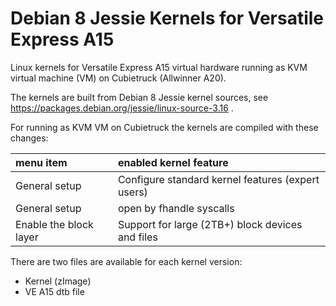 # Debian 8 Jessie Kernels for Versatile Express A15
Linux kernels for Versatile Express A15 virtual hardware running as KVM virtual machine (VM) on Cubietruck (Allwinner A20).

The kernels are built from Debian 8 Jessie kernel sources, see https://packages.debian.org/jessie/linux-source-3.16 .

For running as KVM VM on Cubietruck the kernels are compiled with these changes:

| menu item              | enabled kernel feature                            |
| :--------------------- | :------------------------------------------------ |
| General setup          | Configure standard kernel features (expert users) |
| General setup          | open by fhandle syscalls                          |
| Enable the block layer | Support for large (2TB+) block devices and files  |

There are two files are available for each kernel version:

- Kernel (zImage)
- VE A15 dtb file

